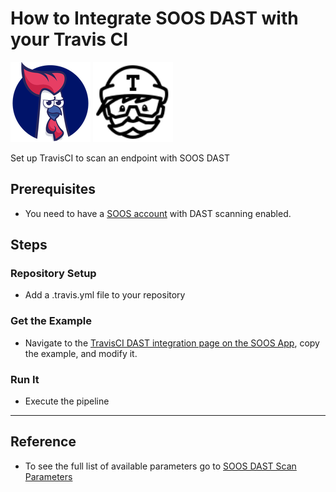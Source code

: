 # How to Integrate SOOS DAST with your Travis CI
<div>
<img src="../assets/img/SOOS-Icon.png" alt="SOOS" width="128" height="128">
<img src="../assets/img/travis-ci.png" alt="Travis" width="128" height="128">
</div>

Set up TravisCI to scan an endpoint with SOOS DAST

## Prerequisites

- You need to have a [SOOS account](https://app.soos.io/register) with DAST scanning enabled.

## Steps

### **Repository Setup**
- Add a .travis.yml file to your repository

### **Get the Example**

* Navigate to the [TravisCI DAST integration page on the SOOS App](https://app.soos.io/integrate/dast?id=travisci), copy the example, and modify it.

### **Run It**

* Execute the pipeline

---

## Reference
* To see the full list of available parameters go to [SOOS DAST Scan Parameters](https://github.com/soos-io/soos-dast#parameters)

